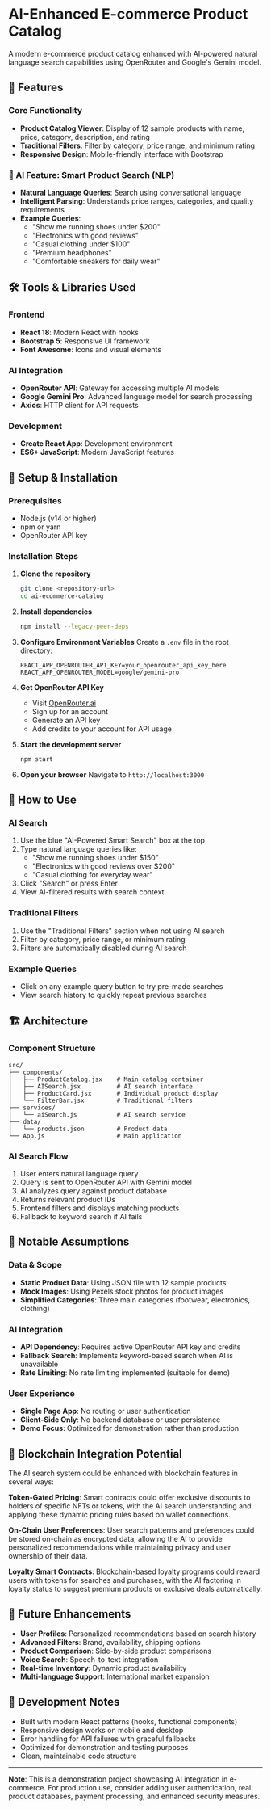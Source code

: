 # AI-Enhanced E-commerce Product Catalog

A modern e-commerce product catalog enhanced with AI-powered natural language search capabilities using OpenRouter and Google's Gemini model.

## 🚀 Features

### Core Functionality
- **Product Catalog Viewer**: Display of 12 sample products with name, price, category, description, and rating
- **Traditional Filters**: Filter by category, price range, and minimum rating
- **Responsive Design**: Mobile-friendly interface with Bootstrap

### 🧠 AI Feature: Smart Product Search (NLP)
- **Natural Language Queries**: Search using conversational language
- **Intelligent Parsing**: Understands price ranges, categories, and quality requirements
- **Example Queries**:
  - "Show me running shoes under $200"
  - "Electronics with good reviews"
  - "Casual clothing under $100"
  - "Premium headphones"
  - "Comfortable sneakers for daily wear"

## 🛠️ Tools & Libraries Used

### Frontend
- **React 18**: Modern React with hooks
- **Bootstrap 5**: Responsive UI framework
- **Font Awesome**: Icons and visual elements

### AI Integration
- **OpenRouter API**: Gateway for accessing multiple AI models
- **Google Gemini Pro**: Advanced language model for search processing
- **Axios**: HTTP client for API requests

### Development
- **Create React App**: Development environment
- **ES6+ JavaScript**: Modern JavaScript features

## 🔧 Setup & Installation

### Prerequisites
- Node.js (v14 or higher)
- npm or yarn
- OpenRouter API key

### Installation Steps

1. **Clone the repository**
   ```bash
   git clone <repository-url>
   cd ai-ecommerce-catalog
   ```

2. **Install dependencies**
   ```bash
   npm install --legacy-peer-deps
   ```

3. **Configure Environment Variables**
   Create a `.env` file in the root directory:
   ```env
   REACT_APP_OPENROUTER_API_KEY=your_openrouter_api_key_here
   REACT_APP_OPENROUTER_MODEL=google/gemini-pro
   ```

4. **Get OpenRouter API Key**
   - Visit [OpenRouter.ai](https://openrouter.ai)
   - Sign up for an account
   - Generate an API key
   - Add credits to your account for API usage

5. **Start the development server**
   ```bash
   npm start
   ```

6. **Open your browser**
   Navigate to `http://localhost:3000`

## 🎯 How to Use

### AI Search
1. Use the blue "AI-Powered Smart Search" box at the top
2. Type natural language queries like:
   - "Show me running shoes under $150"
   - "Electronics with good reviews over $200"
   - "Casual clothing for everyday wear"
3. Click "Search" or press Enter
4. View AI-filtered results with search context

### Traditional Filters
1. Use the "Traditional Filters" section when not using AI search
2. Filter by category, price range, or minimum rating
3. Filters are automatically disabled during AI search

### Example Queries
- Click on any example query button to try pre-made searches
- View search history to quickly repeat previous searches

## 🏗️ Architecture

### Component Structure
```
src/
├── components/
│   ├── ProductCatalog.jsx    # Main catalog container
│   ├── AISearch.jsx          # AI search interface
│   ├── ProductCard.jsx       # Individual product display
│   └── FilterBar.jsx         # Traditional filters
├── services/
│   └── aiSearch.js           # AI search service
├── data/
│   └── products.json         # Product data
└── App.js                    # Main application
```

### AI Search Flow
1. User enters natural language query
2. Query is sent to OpenRouter API with Gemini model
3. AI analyzes query against product database
4. Returns relevant product IDs
5. Frontend filters and displays matching products
6. Fallback to keyword search if AI fails

## 🔮 Notable Assumptions

### Data & Scope
- **Static Product Data**: Using JSON file with 12 sample products
- **Mock Images**: Using Pexels stock photos for product images
- **Simplified Categories**: Three main categories (footwear, electronics, clothing)

### AI Integration
- **API Dependency**: Requires active OpenRouter API key and credits
- **Fallback Search**: Implements keyword-based search when AI is unavailable
- **Rate Limiting**: No rate limiting implemented (suitable for demo)

### User Experience
- **Single Page App**: No routing or user authentication
- **Client-Side Only**: No backend database or user persistence
- **Demo Focus**: Optimized for demonstration rather than production

## 🔗 Blockchain Integration Potential

The AI search system could be enhanced with blockchain features in several ways:

**Token-Gated Pricing**: Smart contracts could offer exclusive discounts to holders of specific NFTs or tokens, with the AI search understanding and applying these dynamic pricing rules based on wallet connections.

**On-Chain User Preferences**: User search patterns and preferences could be stored on-chain as encrypted data, allowing the AI to provide personalized recommendations while maintaining privacy and user ownership of their data.

**Loyalty Smart Contracts**: Blockchain-based loyalty programs could reward users with tokens for searches and purchases, with the AI factoring in loyalty status to suggest premium products or exclusive deals automatically.

## 🚀 Future Enhancements

- **User Profiles**: Personalized recommendations based on search history
- **Advanced Filters**: Brand, availability, shipping options
- **Product Comparison**: Side-by-side product comparisons
- **Voice Search**: Speech-to-text integration
- **Real-time Inventory**: Dynamic product availability
- **Multi-language Support**: International market expansion

## 📝 Development Notes

- Built with modern React patterns (hooks, functional components)
- Responsive design works on mobile and desktop
- Error handling for API failures with graceful fallbacks
- Optimized for demonstration and testing purposes
- Clean, maintainable code structure

---

**Note**: This is a demonstration project showcasing AI integration in e-commerce. For production use, consider adding user authentication, real product databases, payment processing, and enhanced security measures.